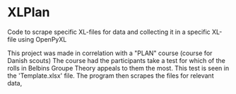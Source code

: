 # XLPlan
Code to scrape specific XL-files for data and collecting it in a specific XL-file using OpenPyXL

This project was made in correlation with a "PLAN" course (course for Danish scouts)
The course had the participants take a test for which of the rolls in Belbins Groupe Theory appeals to them the most. This test is seen in the 'Template.xlsx' file.
The program then scrapes the files for relevant data, 
